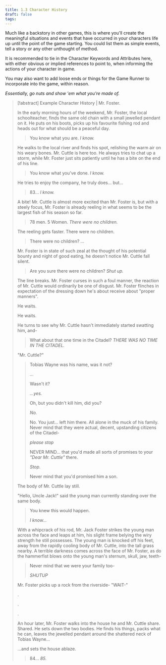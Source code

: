 ```yaml
---
title: 1.3 Character History
draft: false
tags:
---
```

Much like a backstory in other games, this is where you'll create the meaningful situations and events that have occurred in your characters life up until the point of the game starting. You could list them as simple events, tell a story or any other unthought of method.

It is recommended to tie in the Character Keywords and Attributes here, with either obvious or implied references to point to, when informing the actions of your character in game. 

You may also want to add loose ends or things for the Game Runner to incorporate into the game, within reason. 

_Essentially, go nuts and show 'em what you're made of._

>[!abstract] Example Character History | Mr. Foster.
>
>In the early morning hours of the weekend, Mr. Foster, the local schoolteacher, finds the same old chain with a small jewelled pendant on it. He puts on his boots, picks up his favourite fishing rod and heads out for what should be a peaceful day.
>
>>You know what you are.
>>_I know._
>
>He walks to the local river and finds his spot, relishing the warm air on his weary bones.
>Mr. Cuttle is here too. He always tries to chat up a storm, while Mr. Foster just sits patiently until he has a bite on the end of his line.
>
>>You know what you've done.
>>_I know._
>
>He tries to enjoy the company, he truly does... but... 
>
>>83...
>>_I know._
>
>A bite! Mr. Cuttle is almost more excited than Mr. Foster is, but with a steely focus, Mr. Foster is already reeling in what seems to be the largest fish of his season so far.
>
>>78 men. 5 Women.
>>_There were no children._
>
>The reeling gets faster. There were no children.
>
>>There were no children?
>>_..._
>
>Mr. Foster is in state of such zeal at the thought of his potential bounty and night of good eating, he doesn't notice Mr. Cuttle fall silent. 
>
>>Are you sure there were no children?
>>_Shut up._
>
>The line breaks. Mr. Foster curses in such a foul manner, the reaction of Mr. Cuttle would ordinarily be one of disgust. Mr. Foster flinches in expectation of the dressing down he's about receive about "proper manners".
>
>He waits.
>
>He waits.
>
>He turns to see why Mr. Cuttle hasn't immediately started swatting him, and-
>
>>What about that one time in the Citadel?
>>_THERE WAS NO TIME IN THE CITADEL._
>
>"Mr. Cuttle?"
>
>>Tobias Wayne was his name, was it not?
>>
>>_..._
>>
>>Wasn't it?
>>
>>_...yes._
>>
>>Oh, but you didn't kill him, did you?
>>
>>_No._
>>
>>No. You just... left him there. All alone in the muck of his family. Never mind that they were actual, decent, upstanding citizens of the Citadel-
>>
>>_please stop_
>>
>>NEVER MIND... that you'd made all sorts of promises to your _"Dear Mr. Cuttle"_ there.
>>
>>_Stop._
>>
>>Never mind that you'd promised him a son.
>
>The body of Mr. Cuttle lay still. 
>
>"Hello, Uncle Jack!" said the young man currently standing over the same body.
>
>>You knew this would happen.
>>
>>_I know..._
>
>With a whipcrack of his rod, Mr. Jack Foster strikes the young man across the face and leaps at him, his slight frame belying the wiry strength he still possesses.
>The young man is knocked off his feet, away from the rapidly cooling body of Mr. Cuttle, into the tall grass nearby.
>A terrible darkness comes across the face of Mr. Foster, as do the hammerfist blows onto the young man's sternum, skull, jaw, teeth- 
>
>>Never mind that we were your family too-
>>
>>_SHUTUP_
>
>Mr. Foster picks up a rock from the riverside-
>"WAIT-"
>
>.
>
>.
>
>.
>
>
>An hour later, Mr. Foster walks into the house he and Mr. Cuttle share. Shared. He sets down the two bodies. He finds his things, packs what he can, leaves the jewelled pendant around the shattered neck of Tobias Wayne... 
>
>…and sets the house ablaze.
>
>>84...
>_85._








